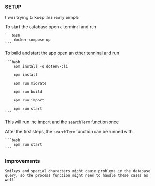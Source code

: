 ### SETUP

I was trying to keep this really simple

To start the database open a terminal and run

    ```bash
        docker-compose up
    ```

To build and start the app open an other terminal and run

    ```bash
        npm install -g dotenv-cli

        npm install

        npm run migrate

        npm run build

        npm run import

        npm run start
    ```

This will run the import and the `searchTerm` function once

After the first steps, the `searchTerm` function can be runned with

    ```bash
        npm run start
    ```

### Improvements

    Smileys and special characters might cause problems in the database query, so the process function might need to handle these cases as well.